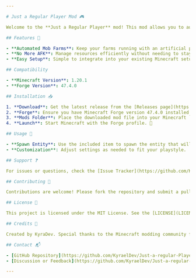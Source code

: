 ```yaml
---

# Just a Regular Player Mod 🎮

Welcome to the **Just a Regular Player** mod! This mod allows you to automate your mob farms with the help of an entity that simulates player presence, letting you enjoy the game to the fullest. 🚀

## Features 🌟

- **Automated Mob Farms**: Keep your farms running with an artificial player entity. 🤖
- **No More AFK**: Manage resources efficiently without needing to stay in one place. ⏱️
- **Easy Setup**: Simple to integrate into your existing Minecraft setup. 🛠️

## Compatibility

- **Minecraft Version**: 1.20.1
- **Forge Version**: 47.4.0

## Installation 📥

1. **Download**: Get the latest release from the [Releases page](https://github.com/KyraelDev/Just-a-regular-Player-Mod-Minecraft/releases).
2. **Forge**: Ensure you have Minecraft Forge version 47.4.0 installed.
3. **Mods Folder**: Place the downloaded mod file into your Minecraft `mods` folder.
4. **Launch**: Start Minecraft with the Forge profile. 🎉

## Usage 🎯

- **Spawn Entity**: Use the included item to spawn the entity that will keep your mob farms active.
- **Customization**: Adjust settings as needed to fit your playstyle.

## Support ❓

For issues or questions, check the [Issue Tracker](https://github.com/KyraelDev/Just-a-regular-Player-Mod-Minecraft/issues).

## Contributing 🤝

Contributions are welcome! Please fork the repository and submit a pull request.

## License 📜

This project is licensed under the MIT License. See the [LICENSE](LICENSE) file for details.

## Credits 🙌

Created by KyraDev. Special thanks to the Minecraft modding community for their continued support.

## Contact 📬

- [GitHub Repository](https://github.com/KyraelDev/Just-a-regular-Player-Mod-Minecraft)
- [Discussion or Feedback](https://github.com/KyraelDev/Just-a-regular-Player-Mod-Minecraft/issues)

---
```

